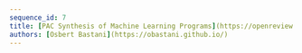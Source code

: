 ```yaml
---
sequence_id: 7
title: [PAC Synthesis of Machine Learning Programs](https://openreview.net/forum?id=2NskntTea1v)
authors: [Osbert Bastani](https://obastani.github.io/)
---
```

